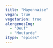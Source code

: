 ```yaml
---
title: "Mayonnaise"
vegan: true
vegetarien: true
alergenesIng:
  - "Oeuf"
  - "Moutarde"
itype: "epices"
---
```

